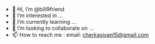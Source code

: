 - 👋 Hi, I’m @bill9friend
- 👀 I’m interested in ...
- 🌱 I’m currently learning ...
- 💞️ I’m looking to collaborate on ...
- 📫 How to reach me : email: cherkasivan15@gmail.com

<!---
bill9friend/bill9friend is a ✨ special ✨ repository because its `README.md` (this file) appears on your GitHub profile.
You can click the Preview link to take a look at your changes.
--->
